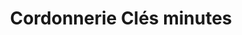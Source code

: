 ---
title: "Cordonnerie Clés minutes"
url: /thouare-sur-loire/cordonnerie-cles-minutes/
shop: matériel informatique
---